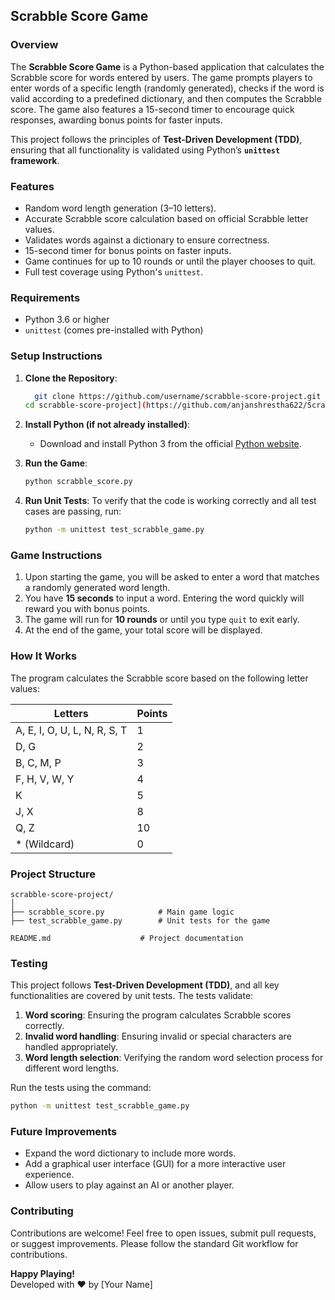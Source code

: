 ## **Scrabble Score Game**

### **Overview**

The **Scrabble Score Game** is a Python-based application that calculates the Scrabble score for words entered by users. The game prompts players to enter words of a specific length (randomly generated), checks if the word is valid according to a predefined dictionary, and then computes the Scrabble score. The game also features a 15-second timer to encourage quick responses, awarding bonus points for faster inputs.

This project follows the principles of **Test-Driven Development (TDD)**, ensuring that all functionality is validated using Python’s **`unittest` framework**.

### **Features**

- Random word length generation (3–10 letters).
- Accurate Scrabble score calculation based on official Scrabble letter values.
- Validates words against a dictionary to ensure correctness.
- 15-second timer for bonus points on faster inputs.
- Game continues for up to 10 rounds or until the player chooses to quit.
- Full test coverage using Python's `unittest`.

### **Requirements**

- Python 3.6 or higher
- `unittest` (comes pre-installed with Python)

### **Setup Instructions**

1. **Clone the Repository**:
   ```bash
     git clone https://github.com/username/scrabble-score-project.git
   cd scrabble-score-project](https://github.com/anjanshrestha622/Scrabble_Score_Game.git)
   ```

2. **Install Python (if not already installed)**:
   - Download and install Python 3 from the official [Python website](https://www.python.org/).

3. **Run the Game**:
   ```bash
   python scrabble_score.py
   ```

4. **Run Unit Tests**:
   To verify that the code is working correctly and all test cases are passing, run:
   ```bash
   python -m unittest test_scrabble_game.py
   ```

### **Game Instructions**

1. Upon starting the game, you will be asked to enter a word that matches a randomly generated word length.
2. You have **15 seconds** to input a word. Entering the word quickly will reward you with bonus points.
3. The game will run for **10 rounds** or until you type `quit` to exit early.
4. At the end of the game, your total score will be displayed.

### **How It Works**

The program calculates the Scrabble score based on the following letter values:

| Letters        | Points  |
|----------------|---------|
| A, E, I, O, U, L, N, R, S, T  | 1  |
| D, G          | 2  |
| B, C, M, P    | 3  |
| F, H, V, W, Y | 4  |
| K             | 5  |
| J, X          | 8  |
| Q, Z          | 10 |
| * (Wildcard)  | 0  |

### **Project Structure**

```
scrabble-score-project/
│
├── scrabble_score.py            # Main game logic
├── test_scrabble_game.py        # Unit tests for the game

README.md                    # Project documentation
```

### **Testing**

This project follows **Test-Driven Development (TDD)**, and all key functionalities are covered by unit tests. The tests validate:
1. **Word scoring**: Ensuring the program calculates Scrabble scores correctly.
2. **Invalid word handling**: Ensuring invalid or special characters are handled appropriately.
3. **Word length selection**: Verifying the random word selection process for different word lengths.

Run the tests using the command:
```bash
python -m unittest test_scrabble_game.py
```

### **Future Improvements**

- Expand the word dictionary to include more words.
- Add a graphical user interface (GUI) for a more interactive user experience.
- Allow users to play against an AI or another player.

### **Contributing**

Contributions are welcome! Feel free to open issues, submit pull requests, or suggest improvements. Please follow the standard Git workflow for contributions.


**Happy Playing!**  
Developed with ❤️ by [Your Name]
